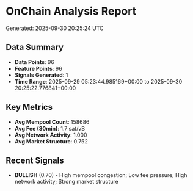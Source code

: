 # OnChain Analysis Report
Generated: 2025-09-30 20:25:24 UTC

## Data Summary
- **Data Points**: 96
- **Feature Points**: 96
- **Signals Generated**: 1
- **Time Range**: 2025-09-29 05:23:44.985169+00:00 to 2025-09-30 20:25:22.776841+00:00

## Key Metrics
- **Avg Mempool Count**: 158686
- **Avg Fee (30min)**: 1.7 sat/vB
- **Avg Network Activity**: 1.000
- **Avg Market Structure**: 0.752

## Recent Signals
- **BULLISH** (0.70) - High mempool congestion; Low fee pressure; High network activity; Strong market structure
